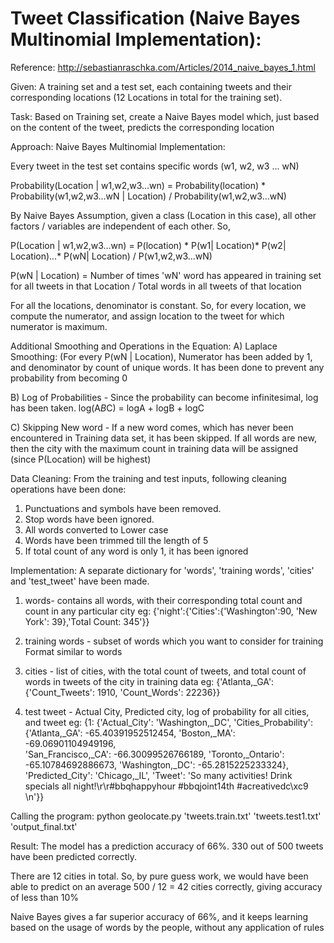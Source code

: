 # Tweet Classification (Naive Bayes Multinomial Implementation):
Reference: http://sebastianraschka.com/Articles/2014_naive_bayes_1.html

Given:
A training set and a test set, each containing tweets and their corresponding locations (12 Locations in total for the training set).

Task:
Based on Training set, create a Naive Bayes model which, just based on the content of the tweet, predicts the corresponding location

Approach:
Naive Bayes Multinomial Implementation:

Every tweet in the test set contains specific words (w1, w2, w3 ... wN)

Probability(Location | w1,w2,w3...wn) = Probability(location) * Probability(w1,w2,w3...wN | Location) / Probability(w1,w2,w3...wN)

By Naive Bayes Assumption, given a class (Location in this case), all other factors / variables are independent of each other.
So,

P(Location | w1,w2,w3...wn) = P(location) * P(w1| Location)* P(w2| Location)...* P(wN| Location) / P(w1,w2,w3...wN) 

P(wN | Location) 
= Number of times 'wN' word has appeared in training set for all tweets in that Location / Total words in all tweets of that location

For all the locations, denominator is constant.
So, for every location, we compute the numerator, and assign location to the tweet for which numerator is maximum.

Additional Smoothing and Operations in the Equation:
A) Laplace Smoothing: (For every P(wN | Location), Numerator has been added by 1, and denominator by count of unique words.
It has been done to prevent any probability from becoming 0 

B) Log of Probabilities - Since the probability can become infinitesimal, log has been taken. log(A*B*C) = logA + logB + logC

C) Skipping New word - If a new word comes, which has never been encountered in Training data set, it has been skipped. 
If all words are new, then the city with the maximum count in training data will be assigned (since P(Location) will be highest)


Data Cleaning:
From the training and test inputs, following cleaning operations have been done:
1) Punctuations and symbols have been removed.
2) Stop words have been ignored.
3) All words converted to Lower case
4) Words have been trimmed till the length of 5
5) If total count of any word is only 1, it has been ignored

Implementation:
A separate dictionary for 'words', 'training words', 'cities' and 'test_tweet' have been made.

1) words- contains all words, with their corresponding total count and count in any particular city
eg: {'night':{'Cities':{'Washington':90, 'New York': 39},'Total Count: 345'}}


2) training words - subset of words which you want to consider for training
Format similar to words

3) cities - list of cities, with the total count of tweets, and total count of words in tweets of the city in training data
eg: {'Atlanta,_GA': {'Count_Tweets': 1910, 'Count_Words': 22236}}

4) test tweet - Actual City, Predicted city, log of probability for all cities, and tweet 
eg: {1: {'Actual_City': 'Washington,_DC',
  'Cities_Probability': {'Atlanta,_GA': -65.40391952512454,
   'Boston,_MA': -69.06901104949196,   
   'San_Francisco,_CA': -66.30099526766189,
   'Toronto,_Ontario': -65.10784692886673,
   'Washington,_DC': -65.2815225233324},
  'Predicted_City': 'Chicago,_IL',
  'Tweet': 'So many activities! Drink specials all night!\r\r#bbqhappyhour #bbqjoint14th #acreativedc\xc9 \n'}}

Calling the program:
python geolocate.py 'tweets.train.txt' 'tweets.test1.txt' 'output_final.txt'

Result:
The model has a prediction accuracy of 66%. 330 out of 500 tweets have been predicted correctly.

There are 12 cities in total. So, by pure guess work, we would have been able to predict on an average 
500 / 12 = 42 cities correctly, giving accuracy of less than 10%

Naive Bayes gives a far superior accuracy of 66%, and it keeps learning based on the usage of words by the people, without
any application of rules
